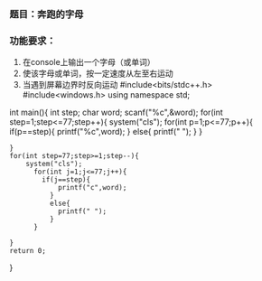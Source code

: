 ### 题目：奔跑的字母

### 功能要求：

1. 在console上输出一个字母（或单词）
1. 使该字母或单词，按一定速度从左至右运动
1. 当遇到屏幕边界时反向运动
#include<bits/stdc++.h>
#include<windows.h>
using namespace std;

int main(){
	int step;
	char word;
	scanf("%c",&word);
	for(int step=1;step<=77;step++){
		system("cls");
		  for(int p=1;p<=77;p++){
		  	if(p==step){
		  		printf("%c",word);
			  }
			  else{
			  	printf(" ");
			  }
		  }

	}
	for(int step=77;step>=1;step--){
		system("cls");
		  for(int j=1;j<=77;j++){
		  	if(j==step){
		  		printf("c",word);
			  }
			  else{
			  	printf(" ");
			  }
		  }

	}
	return 0;
}
